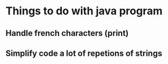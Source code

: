 # Things to do with java program

## Handle french characters (print)
## Simplify code a lot of repetions of strings
